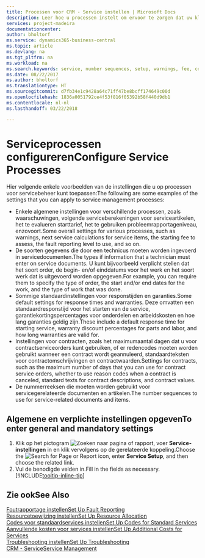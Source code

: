 ```yaml
---
title: Processen voor CRM - Service instellen | Microsoft Docs
description: Leer hoe u processen instelt om ervoor te zorgen dat uw klanten tevreden zijn over uw klantenservice.
services: project-madeira
documentationcenter: 
author: bholtorf
ms.service: dynamics365-business-central
ms.topic: article
ms.devlang: na
ms.tgt_pltfrm: na
ms.workload: na
ms.search.keywords: service, number sequences, setup, warnings, fee, contracts, warranties
ms.date: 08/22/2017
ms.author: bholtorf
ms.translationtype: HT
ms.sourcegitcommit: d7fb34e1c9428a64c71ff47be8bcff174649c00d
ms.openlocfilehash: 1836a0051792ce4f53f816f05392b58f440d9db1
ms.contentlocale: nl-nl
ms.lasthandoff: 03/22/2018

---
```

# <a name="configure-service-processes"></a><span data-ttu-id="81ad2-103">Serviceprocessen configureren</span><span class="sxs-lookup"><span data-stu-id="81ad2-103">Configure Service Processes</span></span>
<span data-ttu-id="81ad2-104">Hier volgende enkele voorbeelden van de instellingen die u op processen voor servicebeheer kunt toepassen:</span><span class="sxs-lookup"><span data-stu-id="81ad2-104">The following are some examples of the settings that you can apply to service management processes:</span></span>  
  
* <span data-ttu-id="81ad2-105">Enkele algemene instellingen voor verschillende processen, zoals waarschuwingen, volgende serviceberekeningen voor serviceartikelen, het te evalueren starttarief, het te gebruiken probleemrapportageniveau, enzovoort.</span><span class="sxs-lookup"><span data-stu-id="81ad2-105">Some overall settings for various processes, such as warnings, next service calculations for service items, the starting fee to assess, the fault reporting level to use, and so on.</span></span>  
* <span data-ttu-id="81ad2-106">De soorten gegevens die door een technicus moeten worden ingevoerd in servicedocumenten.</span><span class="sxs-lookup"><span data-stu-id="81ad2-106">The types if information that a technician must enter on service documents.</span></span> <span data-ttu-id="81ad2-107">U kunt bijvoorbeeld verplicht stellen dat het soort order, de begin- en/of einddatums voor het werk en het soort werk dat is uitgevoerd worden opgegeven.</span><span class="sxs-lookup"><span data-stu-id="81ad2-107">For example, you can require them to specify the type of order, the start and/or end dates for the work, and the type of work that was done.</span></span>  
* <span data-ttu-id="81ad2-108">Sommige standaardinstellingen voor responstijden en garanties.</span><span class="sxs-lookup"><span data-stu-id="81ad2-108">Some default settings for response times and warranties.</span></span> <span data-ttu-id="81ad2-109">Deze omvatten een standaardresponstijd voor het starten van de service, garantiekortingspercentages voor onderdelen en arbeidskosten en hoe lang garanties geldig zijn.</span><span class="sxs-lookup"><span data-stu-id="81ad2-109">These include a default response time for starting service, warranty discount percentages for parts and labor, and how long warranties are valid for.</span></span>  
* <span data-ttu-id="81ad2-110">Instellingen voor contracten, zoals het maximumaantal dagen dat u voor contractserviceorders kunt gebruiken, of er redencodes moeten worden gebruikt wanneer een contract wordt geannuleerd, standaardteksten voor contractomschrijvingen en contractwaarden.</span><span class="sxs-lookup"><span data-stu-id="81ad2-110">Settings for contracts, such as the maximum number of days that you can use for contract service orders, whether to use reason codes when a contract is canceled, standard texts for contract descriptions, and contract values.</span></span>  
* <span data-ttu-id="81ad2-111">De nummerreeksen die moeten worden gebruikt voor servicegerelateerde documenten en artikelen.</span><span class="sxs-lookup"><span data-stu-id="81ad2-111">The number sequences to use for service-related documents and items.</span></span>  

## <a name="to-enter-general-and-mandatory-settings"></a><span data-ttu-id="81ad2-112">Algemene en verplichte instellingen opgeven</span><span class="sxs-lookup"><span data-stu-id="81ad2-112">To enter general and mandatory settings</span></span>
1. <span data-ttu-id="81ad2-113">Klik op het pictogram ![Zoeken naar pagina of rapport](media/ui-search/search_small.png "pictogram Zoeken naar pagina of rapport"), voer **Service-instellingen** in en klik vervolgens op de gerelateerde koppeling.</span><span class="sxs-lookup"><span data-stu-id="81ad2-113">Choose the ![Search for Page or Report](media/ui-search/search_small.png "Search for Page or Report icon") icon, enter **Service Setup**, and then choose the related link.</span></span>
2. <span data-ttu-id="81ad2-114">Vul de benodigde velden in.</span><span class="sxs-lookup"><span data-stu-id="81ad2-114">Fill in the fields as necessary.</span></span> [!INCLUDE[tooltip-inline-tip](includes/tooltip-inline-tip_md.md)]  

## <a name="see-also"></a><span data-ttu-id="81ad2-115">Zie ook</span><span class="sxs-lookup"><span data-stu-id="81ad2-115">See Also</span></span>  
[<span data-ttu-id="81ad2-116">Foutrapportage instellen</span><span class="sxs-lookup"><span data-stu-id="81ad2-116">Set Up Fault Reporting</span></span>](service-how-setup-fault-reporting.md)  
[<span data-ttu-id="81ad2-117">Resourcetoewijzing instellen</span><span class="sxs-lookup"><span data-stu-id="81ad2-117">Set Up Resource Allocation</span></span>](service-how-setup-resource-allocation.md)  
[<span data-ttu-id="81ad2-118">Codes voor standaardservices instellen</span><span class="sxs-lookup"><span data-stu-id="81ad2-118">Set Up Codes for Standard Services</span></span>](service-how-setup-service-coding.md)  
[<span data-ttu-id="81ad2-119">Aanvullende kosten voor services instellen</span><span class="sxs-lookup"><span data-stu-id="81ad2-119">Set Up Additional Costs for Services</span></span>](service-how-setup-service-costs-pricing.md)  
[<span data-ttu-id="81ad2-120">Troubleshooting instellen</span><span class="sxs-lookup"><span data-stu-id="81ad2-120">Set Up Troubleshooting</span></span>](service-how-setup-troubleshooting.md)  
[<span data-ttu-id="81ad2-121">CRM - Service</span><span class="sxs-lookup"><span data-stu-id="81ad2-121">Service Management</span></span>](service-service.md)  

